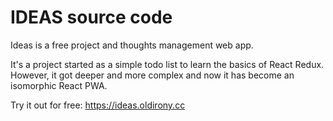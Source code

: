 # IDEAS source code

Ideas is a free project and thoughts management web app.

It's a project started as a simple todo list to learn the basics of React Redux.
However, it got deeper and more complex and now it has become an isomorphic React PWA.

Try it out for free: https://ideas.oldirony.cc
